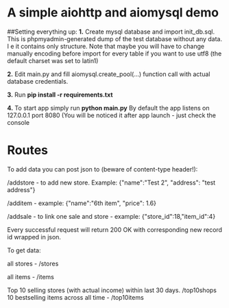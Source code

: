 # A simple aiohttp and aiomysql demo

##Setting everything up:
__1.__ Create mysql database and import init_db.sql. This is phpmyadmin-generated dump of the test database without any data. I e it contains only structure. Note that maybe you will have to change manually encoding before import for every table if you want to use utf8 (the default charset was set to latin1)

__2.__ Edit main.py and fill aiomysql.create_pool(...) function call with actual database credentials.

__3.__ Run __pip install -r requirements.txt__

__4.__ To start app simply run  __python main.py__ By default the app listens on 127.0.0.1 port 8080 (You will be noticed it after app launch - just check the console

# Routes

To add data you can post json to (beware of content-type header!):

/addstore - to add new store. Example: {"name":"Test 2", "address": "test address"}

/additem - example: {"name":"6th item", "price": 1.6}

/addsale - to link one sale and store - example: {"store_id":18,"item_id":4}

Every successful request will return 200 OK with corresponding new record id wrapped in json.

To get data:

all stores - /stores

all items - /items

Top 10 selling stores (with actual income) within last 30 days. /top10shops
10 bestselling items across all time - /top10items



